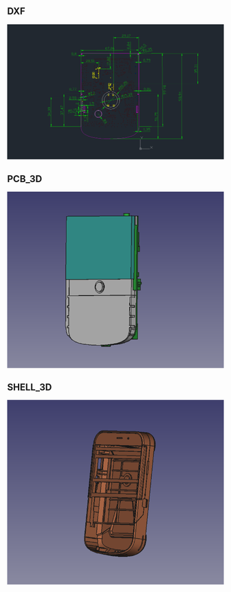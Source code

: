 
## DXF

![IAMGE](IAMGE.png)


## PCB_3D

![PCB_3D](PCB_3D.png)


## SHELL_3D

![SHELL_3D](SHELL_3D.png)

